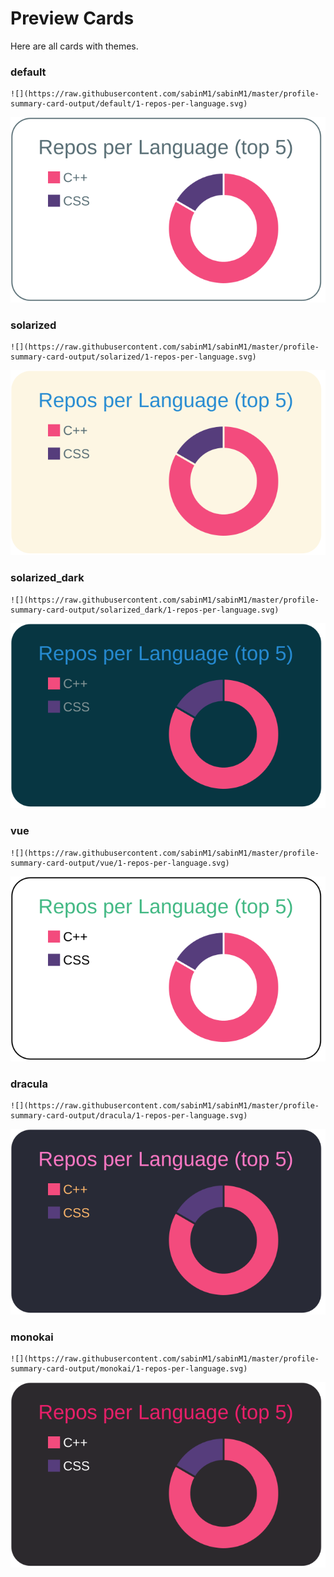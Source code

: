
# Preview Cards

Here are all cards with themes.


### default


```
![](https://raw.githubusercontent.com/sabinM1/sabinM1/master/profile-summary-card-output/default/1-repos-per-language.svg)
```
![](https://raw.githubusercontent.com/sabinM1/sabinM1/master/profile-summary-card-output/default/1-repos-per-language.svg)


### solarized


```
![](https://raw.githubusercontent.com/sabinM1/sabinM1/master/profile-summary-card-output/solarized/1-repos-per-language.svg)
```
![](https://raw.githubusercontent.com/sabinM1/sabinM1/master/profile-summary-card-output/solarized/1-repos-per-language.svg)


### solarized_dark


```
![](https://raw.githubusercontent.com/sabinM1/sabinM1/master/profile-summary-card-output/solarized_dark/1-repos-per-language.svg)
```
![](https://raw.githubusercontent.com/sabinM1/sabinM1/master/profile-summary-card-output/solarized_dark/1-repos-per-language.svg)


### vue


```
![](https://raw.githubusercontent.com/sabinM1/sabinM1/master/profile-summary-card-output/vue/1-repos-per-language.svg)
```
![](https://raw.githubusercontent.com/sabinM1/sabinM1/master/profile-summary-card-output/vue/1-repos-per-language.svg)


### dracula


```
![](https://raw.githubusercontent.com/sabinM1/sabinM1/master/profile-summary-card-output/dracula/1-repos-per-language.svg)
```
![](https://raw.githubusercontent.com/sabinM1/sabinM1/master/profile-summary-card-output/dracula/1-repos-per-language.svg)


### monokai


```
![](https://raw.githubusercontent.com/sabinM1/sabinM1/master/profile-summary-card-output/monokai/1-repos-per-language.svg)
```
![](https://raw.githubusercontent.com/sabinM1/sabinM1/master/profile-summary-card-output/monokai/1-repos-per-language.svg)

